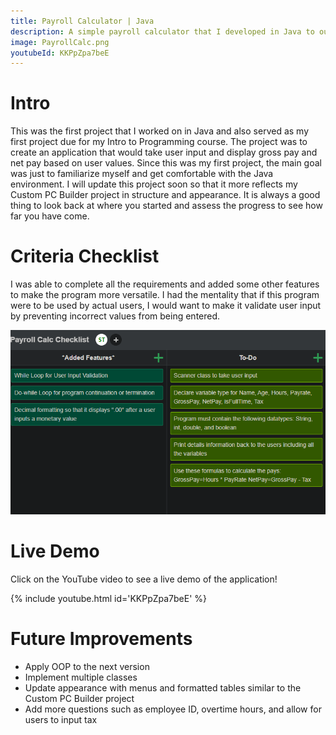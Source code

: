```yaml
---
title: Payroll Calculator | Java
description: A simple payroll calculator that I developed in Java to output gross pay and net pay based on user inputted values of hourly payrate and hours worked.
image: PayrollCalc.png
youtubeId: KKPpZpa7beE
---
```


<link rel="stylesheet" type="text/css" href="video-embed.css">

# Intro

This was the first project that I worked on in Java and also served as my first project due for my Intro to Programming course. The project was to create an application that would take user input and display gross pay and net pay based on user values. Since this was my first project, the main goal was just to familiarize myself and get comfortable with the Java environment. I will update this project soon so that it more reflects my Custom PC Builder project in structure and appearance. It is always a good thing to look back at where you started and assess the progress to see how far you have come.

# Criteria Checklist

I was able to complete all the requirements and added some other features to make the program more versatile. I had the mentality that if this program were to be used by actual users, I would want to make it validate user input by preventing incorrect values from being entered. 

![Screenshot of Checklist Criteria](PayrollCheck.png)

# Live Demo
Click on the YouTube video to see a live demo of the application!

{% include youtube.html id='KKPpZpa7beE' %}

# Future Improvements

* Apply OOP to the next version 
* Implement multiple classes
* Update appearance with menus and formatted tables similar to the Custom PC Builder project
* Add more questions such as employee ID, overtime hours, and allow for users to input tax

